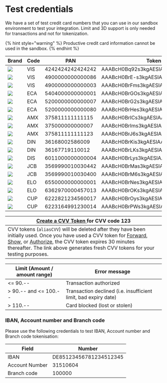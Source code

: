 # Test credentials

We have a set of test credit card numbers that you can use in our sandbox environment to test your integration. Limit and 3D support is only needed for transactions and not for tokenization.



{% hint style="warning" %}
Productive credit card information cannot be used in the sandbox.
{% endhint %}

| **Brand**                                       | **Code** | **PAN**          | **Token**                        | **Expiry** | **CVV** | **Limit** | **3D** |
| ----------------------------------------------- | -------- | ---------------- | -------------------------------- | ---------- | ------- | --------- | ------ |
| ![](.gitbook/assets/logo\_visa.png)             | VIS      | 4242424242424242 | AAABcH0Bq92s3kgAESIAAbGj5NIsAHWC | 12/2021    | 123     | yes       | No     |
| ![](<.gitbook/assets/logo\_visa (1).png>)       | VIS      | 4900000000000086 | AAABcH0BrE-s3kgAESIAAWdCRyMPAGvp | 12/2021    | 123     | No        | Yes    |
| ![](<.gitbook/assets/logo\_visa (2).png>)       | VIS      | 4900000000000003 | AAABcH0BrFms3kgAESIAAfHfAmyjACIJ | 12/2021    | 123     | No        | Yes    |
| ![](.gitbook/assets/logo\_mastercard.png)       | ECA      | 5404000000000001 | AAABcH0BrGOs3kgAESIAAc6gFVXTAGTv | 12/2021    | 123     | Yes       | Yes    |
| ![](<.gitbook/assets/logo\_mastercard (1).png>) | ECA      | 5200000000000007 | AAABcH0BrG2s3kgAESIAAbmn7rNZAC1l | 12/2021    | 123     | No        | No     |
| ![](<.gitbook/assets/logo\_mastercard (2).png>) | ECA      | 5200000000000080 | AAABcH0BrHes3kgAESIAAYJ5A6WzAFsz | 12/2021    | 123     | No        | Yes    |
| ![](.gitbook/assets/logo\_amex.png)             | AMX      | 375811111111115  | AAABcH0BrICs3kgAESIAAQ33vcLxADJm | 12/2021    | 1234    | Yes       | No     |
| ![](<.gitbook/assets/logo\_amex (1).png>)       | AMX      | 375000000000007  | AAABcH0BrIms3kgAESIAAVp8kILAAAka | 12/2021    | 1234    | No        | Yes    |
| ![](<.gitbook/assets/logo\_amex (2).png>)       | AMX      | 375811111111123  | AAABcH0BrJ6s3kgAESIAAR0FRZnvADsW | 12/2021    | 1234    | No        | No     |
| ![](.gitbook/assets/logo\_diners.png)           | DIN      | 36168002586009   | AAABcH0BrKis3kgAESIAARz0vKeyAJP1 | 12/2021    | 123     | Yes       | -      |
| ![](<.gitbook/assets/logo\_diners (1).png>)     | DIN      | 36167719110012   | AAABcH0BrLKs3kgAESIAAeXMwAnVALLl | 12/2021    | 123     | No        | -      |
| ![](.gitbook/assets/logo\_discover.png)         | DIS      | 6011000000000004 | AAABcH0BrLys3kgAESIAASKNHo0kAGkv | 12/2021    | 123     | -         | -      |
| ![](.gitbook/assets/logo\_jcb.png)              | JCB      | 3569990010030442 | AAABcH0BrMas3kgAESIAAQ4E6D72AL1p | 12/2021    | 123     | Yes       | -      |
| ![](<.gitbook/assets/logo\_jcb (1).png>)        | JCB      | 3569990010030400 | AAABcH0BrM6s3kgAESIAATeCFGr8AHNk | 12/2021    | 123     | No        | No     |
| ![](.gitbook/assets/logo\_elo.png)              | ELO      | 6550000000000001 | AAABcH0BrNes3kgAESIAAZlN82oMAH2p | 12/2021    | 123     | -         | -      |
| ![](<.gitbook/assets/logo\_elo (1).png>)        | ELO      | 6362970000457013 | AAABcH0BrOKs3kgAESIAAVLzQBQNADfQ | 12/2021    | 123     | -         | -      |
| ![](.gitbook/assets/logo\_cup.png)              | CUP      | 6222821234560017 | AAABcH0BrOys3kgAESIAAbnkTiwZAKFg | 12/2021    | -       | No        | Yes    |
| ![](<.gitbook/assets/logo\_cup (1).png>)        | CUP      | 6223164991230014 | AAABcH0BrPWs3kgAESIAASDQEWOHACL7 | 12/2021    | -       | No        | No     |

| [**Create a CVV Token** ](https://sandbox.pci-proxy.com/v1/push/push-tester?cvv=123)for CVV code 123                                                                                                                                                                                                                                                          |
| ------------------------------------------------------------------------------------------------------------------------------------------------------------------------------------------------------------------------------------------------------------------------------------------------------------------------------------------------------------- |
| CVV tokens (`aliasCVV`) will be deleted after they have been initially used. Once you have used a CVV token for [Forward](use-stored-cards/forward/), [Show](use-stored-cards/show.md), or [Authorize](use-stored-cards/authorize-settle/), the CVV token expires 30 minutes thereafter. The link above generates fresh CVV tokens for your testing purposes. |

| **Limit (Amount / amount range)** | **Error message**                                               |
| --------------------------------- | --------------------------------------------------------------- |
| <= 90.--                          | Transaction authorized                                          |
| > 90.-- and <= 100.--             | Transaction declined (i.e. insufficient limit, bad expiry date) |
| > 110.--                          | Card blocked (lost or stolen)                                   |

### IBAN, Account number and Branch code

Please use the following credentials to test IBAN, Account number and Branch code tokenisation:

| **Field**      | **Number**             |
| -------------- | ---------------------- |
| IBAN           | DE85123456781234512345 |
| Account Number | 31510604               |
| Branch code    | 100000                 |
